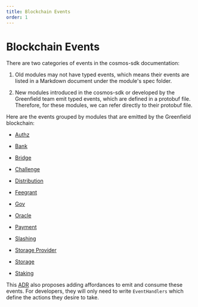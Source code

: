 ```yaml
---
title: Blockchain Events
order: 1
---
```


# Blockchain Events

There are two categories of events in the cosmos-sdk documentation:

1. Old modules may not have typed events, which means their events are listed in a 
Markdown document under the module's spec folder.

2. New modules introduced in the cosmos-sdk or developed by the Greenfield team emit typed events, 
  which are defined in a protobuf file. Therefore, for these modules, we can refer directly to their protobuf file.

Here are the events grouped by modules that are emitted by the Greenfield blockchain:

* [Authz](https://github.com/bnb-chain/gnfd-cosmos-sdk/blob/master/proto/cosmos/authz/v1beta1/event.proto)

* [Bank](https://github.com/bnb-chain/gnfd-cosmos-sdk/blob/master/x/bank/spec/04_events.md)

* [Bridge](https://github.com/bnb-chain/greenfield/blob/master/proto/greenfield/bridge/event.proto)

* [Challenge](https://github.com/bnb-chain/greenfield/blob/master/proto/greenfield/challenge/events.proto)

* [Distribution](https://github.com/bnb-chain/gnfd-cosmos-sdk/blob/master/x/distribution/spec/06_events.md)

* [Feegrant](https://github.com/bnb-chain/gnfd-cosmos-sdk/blob/master/x/feegrant/spec/04_events.md)

* [Gov](https://github.com/bnb-chain/gnfd-cosmos-sdk/blob/master/x/gov/spec/04_events.md)

* [Oracle](https://github.com/bnb-chain/gnfd-cosmos-sdk/blob/master/proto/cosmos/oracle/v1/event.proto)

* [Payment](https://github.com/bnb-chain/greenfield/blob/master/proto/greenfield/payment/events.proto)

* [Slashing](https://github.com/bnb-chain/gnfd-cosmos-sdk/blob/master/x/slashing/spec/06_events.md)

* [Storage Provider](https://github.com/bnb-chain/greenfield/blob/develop/proto/greenfield/sp/events.proto)

* [Storage](https://github.com/bnb-chain/greenfield/blob/master/proto/greenfield/storage/events.proto)

* [Staking](https://github.com/bnb-chain/gnfd-cosmos-sdk/blob/master/x/staking/spec/07_events.md)


This [ADR](https://github.com/bnb-chain/greenfield-cosmos-sdk/blob/master/docs/architecture/adr-032-typed-events.md) also 
proposes adding affordances to emit and consume these events. For developers, they will only need to write `EventHandlers`
which define the actions they desire to take.
